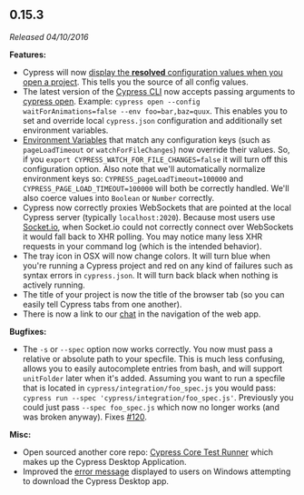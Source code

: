 ## 0.15.3

_Released 04/10/2016_

**Features:**

- Cypress will now
  [display the **resolved** configuration values when you open a project](/guides/references/configuration#Resolved-Configuration).
  This tells you the source of all config values.
- The latest version of the [Cypress CLI](/guides/guides/command-line) now
  accepts passing arguments to
  [cypress open](/guides/guides/command-line#cypress-open). Example:
  `cypress open --config waitForAnimations=false --env foo=bar,baz=quux`. This
  enables you to set and override local `cypress.json` configuration and
  additionally set environment variables.
- [Environment Variables](/guides/guides/environment-variables) that match any
  configuration keys (such as `pageLoadTimeout` or `watchForFileChanges`) now
  override their values. So, if you
  `export CYPRESS_WATCH_FOR_FILE_CHANGES=false` it will turn off this
  configuration option. Also note that we'll automatically normalize environment
  keys so: `CYPRESS_pageLoadTimeout=100000` and
  `CYPRESS_PAGE_LOAD_TIMEOUT=100000` will both be correctly handled. We'll also
  coerce values into `Boolean` or `Number` correctly.
- Cypress now correctly proxies WebSockets that are pointed at the local Cypress
  server (typically `localhost:2020`). Because most users use
  [Socket.io](http://socket.io/), when Socket.io could not correctly connect
  over WebSockets it would fall back to XHR polling. You may notice many less
  XHR requests in your command log (which is the intended behavior).
- The tray icon in OSX will now change colors. It will turn blue when you're
  running a Cypress project and red on any kind of failures such as syntax
  errors in `cypress.json`. It will turn back black when nothing is actively
  running.
- The title of your project is now the title of the browser tab (so you can
  easily tell Cypress tabs from one another).
- There is now a link to our [chat](https://gitter.im/cypress-io/cypress) in the
  navigation of the web app.

**Bugfixes:**

- The `-s` or `--spec` option now works correctly. You now must pass a relative
  or absolute path to your specfile. This is much less confusing, allows you to
  easily autocomplete entries from bash, and will support `unitFolder` later
  when it's added. Assuming you want to run a specfile that is located in
  `cypress/integration/foo_spec.js` you would pass:
  `cypress run --spec 'cypress/integration/foo_spec.js'`. Previously you could
  just pass `--spec foo_spec.js` which now no longer works (and was broken
  anyway). Fixes [#120](https://github.com/cypress-io/cypress/issues/120).

**Misc:**

- Open sourced another core repo:
  [Cypress Core Test Runner](https://github.com/cypress-io/cypress/tree/develop/packages/desktop-gui)
  which makes up the Cypress Desktop Application.
- Improved the
  [error message](https://github.com/cypress-io/cypress/issues/74#issuecomment-208422453)
  displayed to users on Windows attempting to download the Cypress Desktop app.

